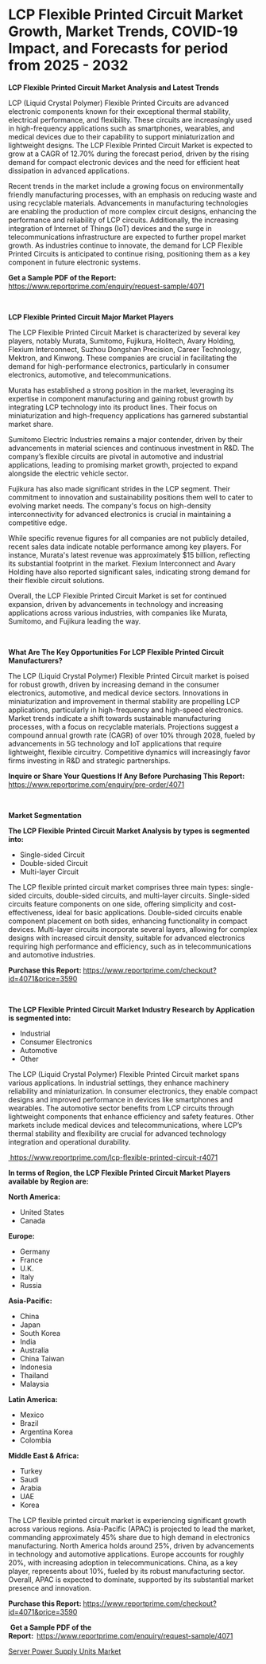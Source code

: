 <p><h1>LCP Flexible Printed Circuit Market Growth, Market Trends, COVID-19 Impact, and Forecasts for period from 2025 - 2032</h1></p><p><strong>LCP Flexible Printed Circuit Market Analysis and Latest Trends</strong></p>
<p><p>LCP (Liquid Crystal Polymer) Flexible Printed Circuits are advanced electronic components known for their exceptional thermal stability, electrical performance, and flexibility. These circuits are increasingly used in high-frequency applications such as smartphones, wearables, and medical devices due to their capability to support miniaturization and lightweight designs. The LCP Flexible Printed Circuit Market is expected to grow at a CAGR of 12.70% during the forecast period, driven by the rising demand for compact electronic devices and the need for efficient heat dissipation in advanced applications.</p><p>Recent trends in the market include a growing focus on environmentally friendly manufacturing processes, with an emphasis on reducing waste and using recyclable materials. Advancements in manufacturing technologies are enabling the production of more complex circuit designs, enhancing the performance and reliability of LCP circuits. Additionally, the increasing integration of Internet of Things (IoT) devices and the surge in telecommunications infrastructure are expected to further propel market growth. As industries continue to innovate, the demand for LCP Flexible Printed Circuits is anticipated to continue rising, positioning them as a key component in future electronic systems.</p></p>
<p><strong>Get a Sample PDF of the Report:&nbsp;</strong> <a href="https://www.reportprime.com/enquiry/request-sample/4071?utm_campaign=3458&utm_medium=2&utm_source=Github&utm_content=ia&utm_term=18032025&utm_id=lcp-flexible-printed-circuit">https://www.reportprime.com/enquiry/request-sample/4071</a></p>
<p>&nbsp;</p>
<p><strong>LCP Flexible Printed Circuit Major Market Players</strong></p>
<p><p>The LCP Flexible Printed Circuit Market is characterized by several key players, notably Murata, Sumitomo, Fujikura, Holitech, Avary Holding, Flexium Interconnect, Suzhou Dongshan Precision, Career Technology, Mektron, and Kinwong. These companies are crucial in facilitating the demand for high-performance electronics, particularly in consumer electronics, automotive, and telecommunications.</p><p>Murata has established a strong position in the market, leveraging its expertise in component manufacturing and gaining robust growth by integrating LCP technology into its product lines. Their focus on miniaturization and high-frequency applications has garnered substantial market share.</p><p>Sumitomo Electric Industries remains a major contender, driven by their advancements in material sciences and continuous investment in R&D. The company’s flexible circuits are pivotal in automotive and industrial applications, leading to promising market growth, projected to expand alongside the electric vehicle sector.</p><p>Fujikura has also made significant strides in the LCP segment. Their commitment to innovation and sustainability positions them well to cater to evolving market needs. The company's focus on high-density interconnectivity for advanced electronics is crucial in maintaining a competitive edge.</p><p>While specific revenue figures for all companies are not publicly detailed, recent sales data indicate notable performance among key players. For instance, Murata's latest revenue was approximately $15 billion, reflecting its substantial footprint in the market. Flexium Interconnect and Avary Holding have also reported significant sales, indicating strong demand for their flexible circuit solutions.</p><p>Overall, the LCP Flexible Printed Circuit Market is set for continued expansion, driven by advancements in technology and increasing applications across various industries, with companies like Murata, Sumitomo, and Fujikura leading the way.</p></p>
<p>&nbsp;</p>
<p><strong>What Are The Key Opportunities For LCP Flexible Printed Circuit Manufacturers?</strong></p>
<p><p>The LCP (Liquid Crystal Polymer) Flexible Printed Circuit market is poised for robust growth, driven by increasing demand in the consumer electronics, automotive, and medical device sectors. Innovations in miniaturization and improvement in thermal stability are propelling LCP applications, particularly in high-frequency and high-speed electronics. Market trends indicate a shift towards sustainable manufacturing processes, with a focus on recyclable materials. Projections suggest a compound annual growth rate (CAGR) of over 10% through 2028, fueled by advancements in 5G technology and IoT applications that require lightweight, flexible circuitry. Competitive dynamics will increasingly favor firms investing in R&D and strategic partnerships.</p></p>
<p><strong>Inquire or Share Your Questions If Any Before Purchasing This Report:</strong> <a href="https://www.reportprime.com/enquiry/pre-order/4071?utm_campaign=3458&utm_medium=2&utm_source=Github&utm_content=ia&utm_term=18032025&utm_id=lcp-flexible-printed-circuit">https://www.reportprime.com/enquiry/pre-order/4071</a></p>
<p>&nbsp;</p>
<p><strong>Market Segmentation</strong></p>
<p><strong>The LCP Flexible Printed Circuit Market Analysis by types is segmented into:</strong></p>
<p><ul><li>Single-sided Circuit</li><li>Double-sided Circuit</li><li>Multi-layer Circuit</li></ul></p>
<p><p>The LCP flexible printed circuit market comprises three main types: single-sided circuits, double-sided circuits, and multi-layer circuits. Single-sided circuits feature components on one side, offering simplicity and cost-effectiveness, ideal for basic applications. Double-sided circuits enable component placement on both sides, enhancing functionality in compact devices. Multi-layer circuits incorporate several layers, allowing for complex designs with increased circuit density, suitable for advanced electronics requiring high performance and efficiency, such as in telecommunications and automotive industries.</p></p>
<p><strong>Purchase this Report:&nbsp;</strong><a href="https://www.reportprime.com/checkout?id=4071&price=3590&utm_campaign=3458&utm_medium=2&utm_source=Github&utm_content=ia&utm_term=18032025&utm_id=lcp-flexible-printed-circuit">https://www.reportprime.com/checkout?id=4071&price=3590</a></p>
<p>&nbsp;</p>
<p><strong>The LCP Flexible Printed Circuit Market Industry Research by Application is segmented into:</strong></p>
<p><ul><li>Industrial</li><li>Consumer Electronics</li><li>Automotive</li><li>Other</li></ul></p>
<p><p>The LCP (Liquid Crystal Polymer) Flexible Printed Circuit market spans various applications. In industrial settings, they enhance machinery reliability and miniaturization. In consumer electronics, they enable compact designs and improved performance in devices like smartphones and wearables. The automotive sector benefits from LCP circuits through lightweight components that enhance efficiency and safety features. Other markets include medical devices and telecommunications, where LCP’s thermal stability and flexibility are crucial for advanced technology integration and operational durability.</p></p>
<p><a href="https://www.reportprime.com/lcp-flexible-printed-circuit-r4071?utm_campaign=3458&utm_medium=2&utm_source=Github&utm_content=ia&utm_term=18032025&utm_id=lcp-flexible-printed-circuit">&nbsp;https://www.reportprime.com/lcp-flexible-printed-circuit-r4071</a></p>
<p><strong>In terms of Region, the LCP Flexible Printed Circuit Market Players available by Region are:</strong></p>
<p>
    <p> <strong> North America: </strong>
        <ul>
            <li>United States</li>
            <li>Canada</li>
        </ul>
        </p> 
    <p> <strong> Europe: </strong>
        <ul>
            <li>Germany</li>
            <li>France</li>
            <li>U.K.</li>
            <li>Italy</li>
            <li>Russia</li>
        </ul>
        </p> 
    <p> <strong> Asia-Pacific: </strong>
        <ul>
            <li>China</li>
            <li>Japan</li>
            <li>South Korea</li>
            <li>India</li>
            <li>Australia</li>
            <li>China Taiwan</li>
            <li>Indonesia</li>
            <li>Thailand</li>
            <li>Malaysia</li>
        </ul>
        </p> 
    <p> <strong> Latin America: </strong>
        <ul>
            <li>Mexico</li>
            <li>Brazil</li>
            <li>Argentina Korea</li>
            <li>Colombia</li>
        </ul>
        </p> 
    <p> <strong> Middle East & Africa: </strong>
        <ul>
            <li>Turkey</li>
            <li>Saudi</li>
            <li>Arabia</li>
            <li>UAE</li>
            <li>Korea</li>
        </ul>
    </p>
    </p>
<p><p>The LCP flexible printed circuit market is experiencing significant growth across various regions. Asia-Pacific (APAC) is projected to lead the market, commanding approximately 45% share due to high demand in electronics manufacturing. North America holds around 25%, driven by advancements in technology and automotive applications. Europe accounts for roughly 20%, with increasing adoption in telecommunications. China, as a key player, represents about 10%, fueled by its robust manufacturing sector. Overall, APAC is expected to dominate, supported by its substantial market presence and innovation.</p></p>
<p><strong>Purchase this Report: </strong><a href="https://www.reportprime.com/checkout?id=4071&price=3590&utm_campaign=3458&utm_medium=2&utm_source=Github&utm_content=ia&utm_term=18032025&utm_id=lcp-flexible-printed-circuit">https://www.reportprime.com/checkout?id=4071&price=3590</a></p>
<p>&nbsp;<strong>Get a Sample PDF of the Report:&nbsp;&nbsp;</strong><a href="https://www.reportprime.com/enquiry/request-sample/4071?utm_campaign=3458&utm_medium=2&utm_source=Github&utm_content=ia&utm_term=18032025&utm_id=lcp-flexible-printed-circuit">https://www.reportprime.com/enquiry/request-sample/4071</a></p>
<p><strong></strong></p>
<p><p><a href="https://github.com/meuskocov/Market-Research-Report-List-1/blob/main/server-power-supply-units-market.md?utm_campaign=3458&utm_medium=2&utm_source=Github&utm_content=ia&utm_term=18032025&utm_id=lcp-flexible-printed-circuit">Server Power Supply Units Market</a></p></p>